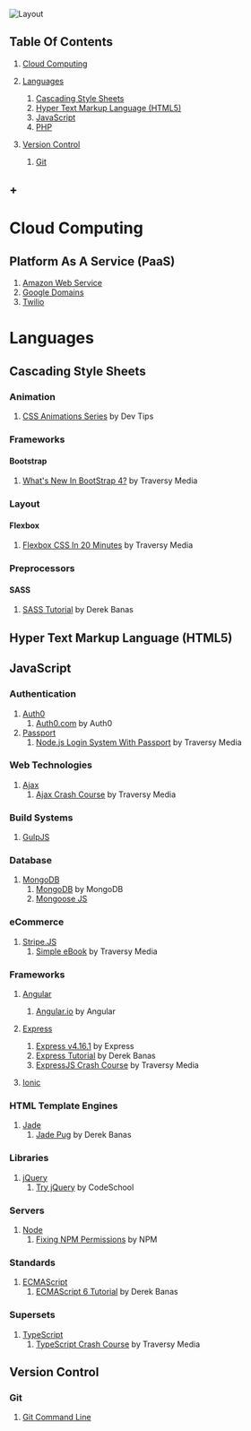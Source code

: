 ![Layout](https://raw.github.com/elwoodberry/education/master/_img/headers/890x400__header_education.png)











## Table Of Contents
1. [Cloud Computing](#cloud-computing)
1. [Languages](#languages)
    1. [Cascading Style Sheets](#cascading-style-sheets)
    1. [Hyper Text Markup Language (HTML5)](#hyper-text-markup-language-html5)
    1. [JavaScript](#javascript)
    1. [PHP](#php)

1. [Version Control](#version-control)
    1. [Git](#git)
## +











# Cloud Computing

## Platform As A Service (PaaS)
1. [Amazon Web Service](dir/cloud-computing/amazon-web-services)
1. [Google Domains](dir/cloud-computing/google-cloud)
1. [Twilio](dir/cloud-computing/twilio)









# Languages












## Cascading Style Sheets
### Animation

1. [CSS Animations Series](dir/languages/css/animation/css-animations-series) by Dev Tips

### Frameworks
#### Bootstrap
1. [What's New In BootStrap 4?](dir/css/frameworks/bootstrap/whats-new-in-bootstrap4) by Traversy Media

### Layout
#### Flexbox
1. [Flexbox CSS In 20 Minutes](dir/languages/css/layout/flexbox/flexbox-css-in-20-minutes) by Traversy Media

### Preprocessors
#### SASS
1. [SASS Tutorial](dir/languages/css/preprocessor/sass/sass-tutorial) by Derek Banas









## Hyper Text Markup Language (HTML5)









## JavaScript
### Authentication
1. [Auth0](dir/languages/javascript/auth0)
    1. [Auth0.com](dir/languages/javascript/auth0/auth0) by Auth0
1. [Passport](dir/languages/javascript/passport)
    1. [Node.js Login System With Passport](dir/languages/javascript/passport/login-system-with-passport) by Traversy Media

### Web Technologies  
1. [Ajax](dir/languages/javascript/ajax)
    1. [Ajax Crash Course](dir/languages/javascript/ajax/ajax-crash-course) by Traversy Media

### Build Systems
1. [GulpJS](dir/languages/javascript/gulp)

### Database  
1. [MongoDB](dir/languages/javascript/mongodb)
    1. [MongoDB](dir/languages/javascript/mongodb/mongodb) by MongoDB
    1. [Mongoose JS](dir/languages/javascript/)

### eCommerce
1. [Stripe.JS](dir/languages/javascript/stripe)
    1. [Simple eBook](dir/languages/javascript/stripe/simple-ebook) by Traversy Media

### Frameworks
1. [Angular](dir/languages/javascript/angular)
    1. [Angular.io](dir/languages/javascript/angular/angular-io) by Angular

1. [Express](dir/languages/javascript/express)
    1. [Express v4.16.1](dir/languages/javascript/express/express_v4-16-1) by Express
    1. [Express Tutorial](dir/languages/javascript/express/express-tutorial) by Derek Banas
    1. [ExpressJS Crash Course](dir/languages/javascript/express/expressjs-crash-course) by Traversy Media

1. [Ionic](dir/languages/javascript/ionic)

### HTML Template Engines
1. [Jade](dir/languages/javascript/jade)
    1. [Jade Pug](dir/languages/javascript/jade/jade-pug) by Derek Banas

### Libraries  
1. [jQuery](dir/languages/javascript/jquery)
    1. [Try jQuery](dir/languages/javascript/jquery/try-jquery) by CodeSchool

### Servers
1. [Node](dir/languages/javascript/node)
    1. [Fixing NPM Permissions](dir/languages/javascript/node/fixing-npm-permissions) by NPM

### Standards
1. [ECMAScript](dir/languages/javascript/ecmascript)
    1. [ECMAScript 6 Tutorial](dir/languages/javascript/ecmascript/ecmascript-6-tutorial) by Derek Banas

### Supersets
1. [TypeScript](dir/languages/javascript/typescript)
    1. [TypeScript Crash Course](dir/languages/javascript/typescript/typescript-crash-course) by Traversy Media







## Version Control

### Git
1. [Git Command Line](dir/version-control/git)
